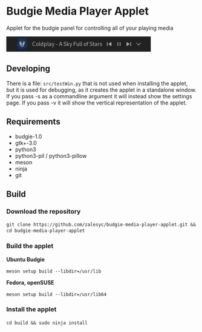 # Budgie Media Player Applet
Applet for the budgie panel for controlling all of your playing media

![screenshot](screenshot.png)

## Developing
There is a file: `src/testWin.py` that is not used when installing the applet, but it is used for debugging, as it creates the applet in a standalone window.
If you pass -s as a commandline argument it will instead show the settings page.
If you pass -v it will show the vertical representation of the applet.

## Requirements
- budgie-1.0 
- gtk+-3.0
- python3
- python3-pil / python3-pillow
- meson
- ninja
- git

## Build 
### Download the repository
~~~ shell
git clone https://github.com/zalesyc/budgie-media-player-applet.git && cd budgie-media-player-applet
~~~

### Build the applet
**Ubuntu Budgie**
~~~ shell
meson setup build --libdir=/usr/lib
~~~

**Fedora, openSUSE**
~~~ shell
meson setup build --libdir=/usr/lib64
~~~

### Install the applet
~~~ shell
cd build && sudo ninja install
~~~

